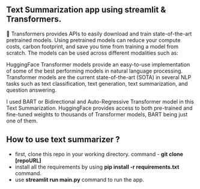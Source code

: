 ## Text Summarization app using streamlit & Transformers.

🤗 Transformers provides APIs to easily download and train state-of-the-art pretrained models. Using pretrained models can reduce your compute costs, carbon footprint, and save you time from training a model from scratch. The models can be used across different modalities such as:

HuggingFace Transformer models provide an easy-to-use implementation of some of the best performing models in natural language processing. Transformer models are the current state-of-the-art (SOTA) in several NLP tasks such as text classification, text generation, text summarization, and question answering. 

I used BART or Bidirectional and Auto-Regressive Transformer model in this Text Summarization. HuggingFace provides access to both pre-trained and fine-tuned weights to thousands of Transformer models, BART being just one of them.

## How to use text summarizer ?
- first, clone this repo in your working directory. command - **git clone [repoURL]**
- install all the requirements by using **pip install -r requirements.txt** command.
- use **streamlit run main.py** command to run the app.
